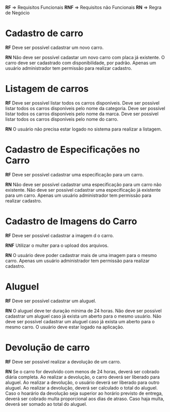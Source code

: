 **RF** => Requisitos Funcionais
**RNF** => Requisitos não Funcionais
**RN** => Regra de Negócio

# Cadastro de carro

**RF**
Deve ser possível cadastrar um novo carro.

**RN**
Não deve ser possível cadastar um novo carro com placa já existente.
O carro deve ser cadastrado com disponibilidade, por padrão.
Apenas um usuário administrador tem permissão para realizar cadastro.

# Listagem de carros

**RF**
Deve ser possível listar todos os carros disponíveis.
Deve ser possível listar todos os carros disponíveis pelo nome da categoria.
Deve ser possível listar todos os carros disponíveis pelo nome da marca.
Deve ser possível listar todos os carros disponíveis pelo nome do carro.

**RN**
O usuário não precisa estar logado no sistema para realizar a listagem.

# Cadastro de Especificações no Carro

**RF**
Deve ser possível cadastrar uma especificação para um carro.

**RN**
Não deve ser possível cadastrar uma especificação para um carro não existente.
Não deve ser possível cadastrar uma especificação já existente para um carro.
Apenas um usuário administrador tem permissão para realizar cadastro.

# Cadastro de Imagens do Carro

**RF**
Deve ser possível cadastrar a imagem d  o carro.

**RNF**
Utilizar o multer para o upload dos arquivos.

**RN**
O usuário deve poder cadastrar mais de uma imagem para o mesmo carro.
Apenas um usuário administrador tem permissão para realizar cadastro.

# Aluguel

**RF**
Deve ser possível cadastrar um aluguel.

**RN**
O aluguel deve ter duração mínima de 24 horas.
Não deve ser possível cadastrar um aluguel caso já exista um aberto para o mesmo usuário.
Não deve ser possível cadastrar um aluguel caso já exista um aberto para o mesmo carro.
O usuário deve estar logado na aplicação.

# Devolução de carro

**RF**
Deve ser possível realizar a devolução de um carro.

**RN**
Se o carro for devolvido com menos de 24 horas, deverá ser cobrado diária completa.
Ao realizar a devolução, o carro deverá ser liberado para aluguel.
Ao realizar a devolução, o usuário deverá ser liberado para outro aluguel.
Ao realizar a devolução, deverá ser calculado o total do aluguel.
Caso o hoarário da devolução seja superior ao horário previsto de entrega, deverá ser cobrado multa proporcional aos dias de atraso.
Caso haja multa, deverá ser somado ao total do aluguel.
